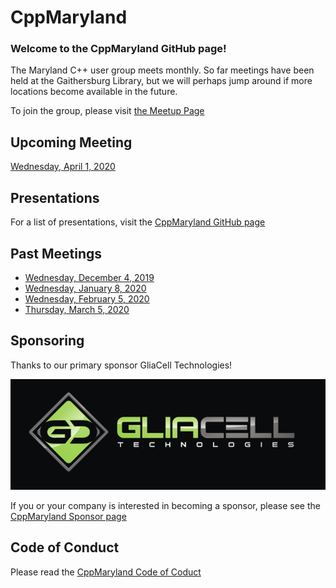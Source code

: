 # CppMaryland

### Welcome to the CppMaryland GitHub page!

The Maryland C++ user group meets monthly. So far meetings have been held at the Gaithersburg Library, but we will perhaps jump around if more locations become available in the future.

To join the group, please visit [the Meetup Page](https://www.meetup.com/CppMaryland/)

## Upcoming Meeting

[Wednesday, April 1, 2020](https://www.meetup.com/CppMaryland/events/)

## Presentations

For a list of presentations, visit the [CppMaryland GitHub page](https://github.com/cppmaryland/presentations)

## Past Meetings
* [Wednesday, December 4, 2019](https://www.meetup.com/CppMaryland/events/266065055/)
* [Wednesday, January 8, 2020](https://www.meetup.com/CppMaryland/events/267387543/)
* [Wednesday, February 5, 2020](https://www.meetup.com/CppMaryland/events/268280492/)
* [Thursday, March 5, 2020](https://www.meetup.com/CppMaryland/events/268280617/)

## Sponsoring

Thanks to our primary sponsor GliaCell Technologies!

![GliaCell logo][GliaCell]

[GliaCell]: https://raw.githubusercontent.com/CppMaryland/presentations/master/images/gliacell-logo-lowres.png

If you or your company is interested in becoming a sponsor, please see the [CppMaryland Sponsor page](https://github.com/CppMaryland/presentations/blob/master/SPONSORS.md)

## Code of Conduct

Please read the [CppMaryland Code of Coduct](https://github.com/CppMaryland/CodeOfConduct/blob/master/code_of_conduct.md)
